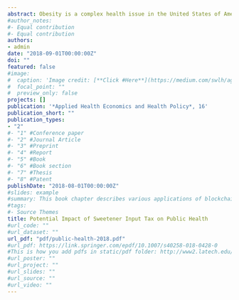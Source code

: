```yaml
---
abstract: Obesity is a complex health issue in the United States of America (USA) and around the world. The sugar sweetened beverage (SSB) tax has become a popular health policy tool among public representatives to reduce the intake of SSBs. This article proposes three different strategies for an effective and comprehensive health policy with a goal to reduce excess sweetener consumption to an extent that it could have an impact on public health. Strategies include (1) a tax on sweeteners as inputs instead of a tax on final products (outputs) such as sugary drinks/SSBs, (2) specifying added sugars in the nutrition facts label with %Daily Value (%DV) based on the American Heart Association’s (or based on similar health organizations in individual countries) recommended sweetener consumption per capita, per day, and (3) educating the public regarding the negative health consequences of consuming excess sweeteners.
#author_notes:
#- Equal contribution
#- Equal contribution
authors:
- admin
date: "2018-09-01T00:00:00Z"
doi: ""
featured: false
#image:
#  caption: 'Image credit: [**Click #Here**](https://medium.com/swlh/agriculture-increasingly-using-bl#ockchains-to-drive-greater-efficiencies-b90e07b5a425)'
#  focal_point: ""
#  preview_only: false
projects: []
publication: '*Applied Health Economics and Health Policy*, 16'
publication_short: ""
publication_types:
- "2"
#- "1" #Conference paper
#- "2" #Journal Article
#- "3" #Preprint
#- "4" #Report
#- "5" #Book
#- "6" #Book section
#- "7" #Thesis
#- "8" #Patent
publishDate: "2018-08-01T00:00:00Z"
#slides: example
#summary: This book chapter describes various applications of blockchain technology in agriculture and its limitations.
#tags:
#- Source Themes
title: Potential Impact of Sweetener Input Tax on Public Health
#url_code: ""
#url_dataset: ""
url_pdf: "pdf/public-health-2018.pdf"
#url_pdf: https://link.springer.com/epdf/10.1007/s40258-018-0428-0
#This is how you add pdfs in static/pdf folder: http://www2.latech.edu/~rakithab/post/managing-content/
#url_poster: ""
#url_project: ""
#url_slides: ""
#url_source: ""
#url_video: ""
---
```


